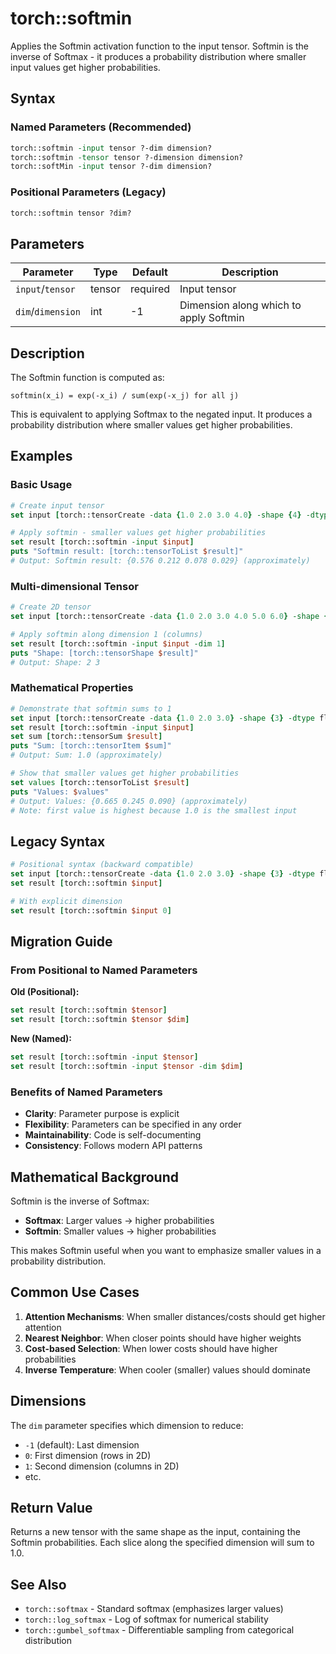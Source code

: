 # torch::softmin

Applies the Softmin activation function to the input tensor. Softmin is the inverse of Softmax - it produces a probability distribution where smaller input values get higher probabilities.

## Syntax

### Named Parameters (Recommended)
```tcl
torch::softmin -input tensor ?-dim dimension?
torch::softmin -tensor tensor ?-dimension dimension?
torch::softMin -input tensor ?-dim dimension?
```

### Positional Parameters (Legacy)
```tcl
torch::softmin tensor ?dim?
```

## Parameters

| Parameter | Type | Default | Description |
|-----------|------|---------|-------------|
| `input`/`tensor` | tensor | required | Input tensor |
| `dim`/`dimension` | int | -1 | Dimension along which to apply Softmin |

## Description

The Softmin function is computed as:
```
softmin(x_i) = exp(-x_i) / sum(exp(-x_j) for all j)
```

This is equivalent to applying Softmax to the negated input. It produces a probability distribution where smaller values get higher probabilities.

## Examples

### Basic Usage
```tcl
# Create input tensor
set input [torch::tensorCreate -data {1.0 2.0 3.0 4.0} -shape {4} -dtype float32]

# Apply softmin - smaller values get higher probabilities
set result [torch::softmin -input $input]
puts "Softmin result: [torch::tensorToList $result]"
# Output: Softmin result: {0.576 0.212 0.078 0.029} (approximately)
```

### Multi-dimensional Tensor
```tcl
# Create 2D tensor
set input [torch::tensorCreate -data {1.0 2.0 3.0 4.0 5.0 6.0} -shape {2 3} -dtype float32]

# Apply softmin along dimension 1 (columns)
set result [torch::softmin -input $input -dim 1]
puts "Shape: [torch::tensorShape $result]"
# Output: Shape: 2 3
```

### Mathematical Properties
```tcl
# Demonstrate that softmin sums to 1
set input [torch::tensorCreate -data {1.0 2.0 3.0} -shape {3} -dtype float32]
set result [torch::softmin -input $input]
set sum [torch::tensorSum $result]
puts "Sum: [torch::tensorItem $sum]"
# Output: Sum: 1.0 (approximately)

# Show that smaller values get higher probabilities
set values [torch::tensorToList $result]
puts "Values: $values"
# Output: Values: {0.665 0.245 0.090} (approximately)
# Note: first value is highest because 1.0 is the smallest input
```

## Legacy Syntax

```tcl
# Positional syntax (backward compatible)
set input [torch::tensorCreate -data {1.0 2.0 3.0} -shape {3} -dtype float32]
set result [torch::softmin $input]

# With explicit dimension
set result [torch::softmin $input 0]
```

## Migration Guide

### From Positional to Named Parameters

**Old (Positional):**
```tcl
set result [torch::softmin $tensor]
set result [torch::softmin $tensor $dim]
```

**New (Named):**
```tcl
set result [torch::softmin -input $tensor]
set result [torch::softmin -input $tensor -dim $dim]
```

### Benefits of Named Parameters
- **Clarity**: Parameter purpose is explicit
- **Flexibility**: Parameters can be specified in any order
- **Maintainability**: Code is self-documenting
- **Consistency**: Follows modern API patterns

## Mathematical Background

Softmin is the inverse of Softmax:
- **Softmax**: Larger values → higher probabilities
- **Softmin**: Smaller values → higher probabilities

This makes Softmin useful when you want to emphasize smaller values in a probability distribution.

## Common Use Cases

1. **Attention Mechanisms**: When smaller distances/costs should get higher attention
2. **Nearest Neighbor**: When closer points should have higher weights
3. **Cost-based Selection**: When lower costs should have higher probabilities
4. **Inverse Temperature**: When cooler (smaller) values should dominate

## Dimensions

The `dim` parameter specifies which dimension to reduce:
- `-1` (default): Last dimension
- `0`: First dimension (rows in 2D)
- `1`: Second dimension (columns in 2D)
- etc.

## Return Value

Returns a new tensor with the same shape as the input, containing the Softmin probabilities. Each slice along the specified dimension will sum to 1.0.

## See Also

- `torch::softmax` - Standard softmax (emphasizes larger values)
- `torch::log_softmax` - Log of softmax for numerical stability
- `torch::gumbel_softmax` - Differentiable sampling from categorical distribution 